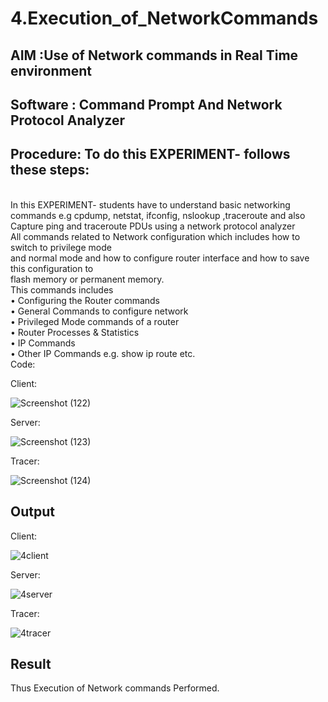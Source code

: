 # 4.Execution_of_NetworkCommands
## AIM :Use of Network commands in Real Time environment
## Software : Command Prompt And Network Protocol Analyzer
## Procedure: To do this EXPERIMENT- follows these steps:
<BR>
In this EXPERIMENT- students have to understand basic networking commands e.g cpdump, netstat, ifconfig, nslookup ,traceroute and also Capture ping and traceroute PDUs using a network protocol analyzer 
<BR>
All commands related to Network configuration which includes how to switch to privilege mode
<BR>
and normal mode and how to configure router interface and how to save this configuration to
<BR>
flash memory or permanent memory.
<BR>
This commands includes
<BR>
• Configuring the Router commands
<BR>
• General Commands to configure network
<BR>
• Privileged Mode commands of a router 
<BR>
• Router Processes & Statistics
<BR>
• IP Commands
<BR>
• Other IP Commands e.g. show ip route etc.
<BR>
Code:

Client:

![Screenshot (122)](https://github.com/MANISHA21SS/4.Execution_of_NetworkCommends/assets/147474298/ca113b9a-ce89-4b27-81f3-aabff5bc772e)

Server:

![Screenshot (123)](https://github.com/MANISHA21SS/4.Execution_of_NetworkCommends/assets/147474298/e20794f8-f6e4-4ea0-91d4-5fc79bff27e1)

Tracer:

![Screenshot (124)](https://github.com/MANISHA21SS/4.Execution_of_NetworkCommends/assets/147474298/a6f6e5f5-7593-4ac0-93b2-ceb424c0189f)

## Output

Client:

![4client](https://github.com/MANISHA21SS/4.Execution_of_NetworkCommends/assets/147474298/189e17eb-4eae-4a98-b1bc-fd9c9715036d)

Server:

![4server](https://github.com/MANISHA21SS/4.Execution_of_NetworkCommends/assets/147474298/796f0970-8834-4ddf-ab62-512fe923097d)

Tracer:

![4tracer](https://github.com/MANISHA21SS/4.Execution_of_NetworkCommends/assets/147474298/725e0cba-7e06-45cf-8407-834ac494bf07)


## Result
Thus Execution of Network commands Performed.
